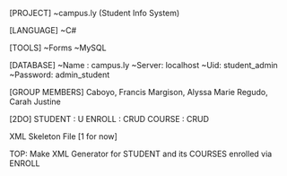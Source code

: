 [PROJECT]
~campus.ly (Student Info System)

[LANGUAGE]
~C#

[TOOLS]
~Forms
~MySQL

[DATABASE]
~Name : campus.ly
~Server: localhost
~Uid: student_admin
~Password: admin_student


[GROUP MEMBERS]
Caboyo, Francis
Margison, Alyssa Marie
Regudo, Carah Justine

[2DO]
STUDENT : U
ENROLL : CRUD
COURSE : CRUD

XML Skeleton File [1 for now]

TOP: Make XML Generator for STUDENT and its COURSES enrolled via ENROLL
